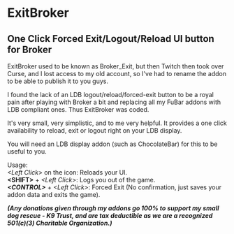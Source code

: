 # ExitBroker
## One Click Forced Exit/Logout/Reload UI button for Broker
ExitBroker used to be known as Broker_Exit, but then Twitch then took over Curse, and I lost access to my old account, so I've had to rename the addon to be able to publish it to you guys.  

I found the lack of an LDB logout/reload/forced-exit button to be a royal pain after playing with Broker a bit and replacing all my FuBar addons with LDB compliant ones. Thus ExitBroker was coded.  

It's very small, very simplistic, and to me very helpful. It provides a one click availability to reload, exit or logout right on your LDB display.  

You will need an LDB display addon (such as ChocolateBar) for this to be useful to you.  

Usage:  
*\<Left Click\>* on the icon: Reloads your UI.  
**\<SHIFT\>** + *\<Left Click\>*: Logs you out of the game.  
***\<CONTROL\>*** + *\<Left Click\>*: Forced Exit (No confirmation, just saves your addon data and exits the game).  

***(Any donations given through my addons go 100% to support my small dog rescue - K9 Trust, and are tax deductible as we are a recognized 501(c)(3) Charitable Organization.)***

